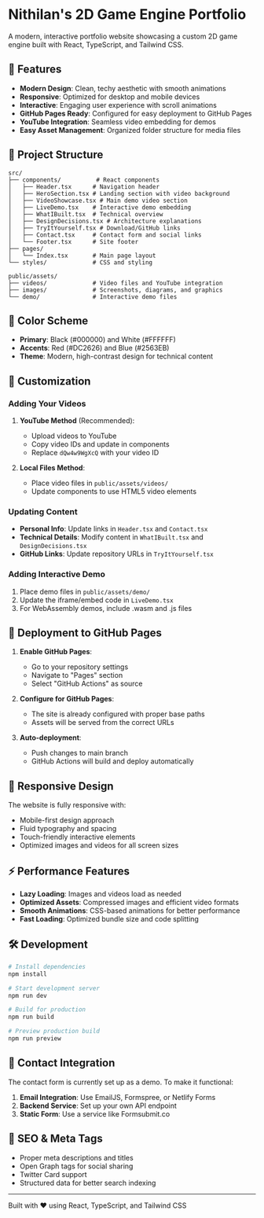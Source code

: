 
# Nithilan's 2D Game Engine Portfolio

A modern, interactive portfolio website showcasing a custom 2D game engine built with React, TypeScript, and Tailwind CSS.

## 🚀 Features

- **Modern Design**: Clean, techy aesthetic with smooth animations
- **Responsive**: Optimized for desktop and mobile devices
- **Interactive**: Engaging user experience with scroll animations
- **GitHub Pages Ready**: Configured for easy deployment to GitHub Pages
- **YouTube Integration**: Seamless video embedding for demos
- **Easy Asset Management**: Organized folder structure for media files

## 📁 Project Structure

```
src/
├── components/          # React components
│   ├── Header.tsx      # Navigation header
│   ├── HeroSection.tsx # Landing section with video background
│   ├── VideoShowcase.tsx # Main demo video section
│   ├── LiveDemo.tsx    # Interactive demo embedding
│   ├── WhatIBuilt.tsx  # Technical overview
│   ├── DesignDecisions.tsx # Architecture explanations
│   ├── TryItYourself.tsx # Download/GitHub links
│   ├── Contact.tsx     # Contact form and social links
│   └── Footer.tsx      # Site footer
├── pages/
│   └── Index.tsx       # Main page layout
└── styles/             # CSS and styling

public/assets/
├── videos/             # Video files and YouTube integration
├── images/             # Screenshots, diagrams, and graphics
└── demo/               # Interactive demo files
```

## 🎨 Color Scheme

- **Primary**: Black (#000000) and White (#FFFFFF)
- **Accents**: Red (#DC2626) and Blue (#2563EB)
- **Theme**: Modern, high-contrast design for technical content

## 🔧 Customization

### Adding Your Videos
1. **YouTube Method** (Recommended):
   - Upload videos to YouTube
   - Copy video IDs and update in components
   - Replace `dQw4w9WgXcQ` with your video ID

2. **Local Files Method**:
   - Place video files in `public/assets/videos/`
   - Update components to use HTML5 video elements

### Updating Content
- **Personal Info**: Update links in `Header.tsx` and `Contact.tsx`
- **Technical Details**: Modify content in `WhatIBuilt.tsx` and `DesignDecisions.tsx`
- **GitHub Links**: Update repository URLs in `TryItYourself.tsx`

### Adding Interactive Demo
1. Place demo files in `public/assets/demo/`
2. Update the iframe/embed code in `LiveDemo.tsx`
3. For WebAssembly demos, include .wasm and .js files

## 🚀 Deployment to GitHub Pages

1. **Enable GitHub Pages**:
   - Go to your repository settings
   - Navigate to "Pages" section
   - Select "GitHub Actions" as source

2. **Configure for GitHub Pages**:
   - The site is already configured with proper base paths
   - Assets will be served from the correct URLs

3. **Auto-deployment**:
   - Push changes to main branch
   - GitHub Actions will build and deploy automatically

## 📱 Responsive Design

The website is fully responsive with:
- Mobile-first design approach
- Fluid typography and spacing
- Touch-friendly interactive elements
- Optimized images and videos for all screen sizes

## ⚡ Performance Features

- **Lazy Loading**: Images and videos load as needed
- **Optimized Assets**: Compressed images and efficient video formats
- **Smooth Animations**: CSS-based animations for better performance
- **Fast Loading**: Optimized bundle size and code splitting

## 🛠 Development

```bash
# Install dependencies
npm install

# Start development server
npm run dev

# Build for production
npm run build

# Preview production build
npm run preview
```

## 📧 Contact Integration

The contact form is currently set up as a demo. To make it functional:

1. **Email Integration**: Use EmailJS, Formspree, or Netlify Forms
2. **Backend Service**: Set up your own API endpoint
3. **Static Form**: Use a service like Formsubmit.co

## 🎯 SEO & Meta Tags

- Proper meta descriptions and titles
- Open Graph tags for social sharing
- Twitter Card support
- Structured data for better search indexing

---

Built with ❤️ using React, TypeScript, and Tailwind CSS
